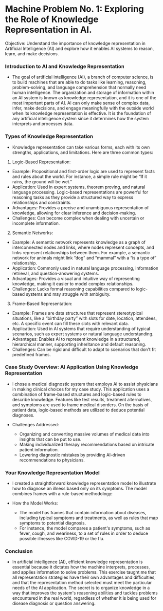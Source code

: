 
# Machine Problem No. 1: Exploring the Role of Knowledge Representation in AI.

Objective: Understand the importance of knowledge representation in Artificial Intelligence (AI) and explore how it 
enables AI systems to reason, learn, and make decisions.

### Introduction to AI and Knowledge Representation

* The goal of artificial intelligence (AI), a branch of computer science, is to build machines that are able to do tasks like learning, reasoning, problem-solving, and language comprehension that normally need human intelligence. The organization and storage of information within an AI system is known as knowledge representation, and it is one of the most important parts of AI. AI can only make sense of complex data, infer, make decisions, and engage meaningfully with the outside world when its knowledge representation is effective. It is the foundation of any artificial intelligence system since it determines how the system interprets and processes data.

### Types of Knowledge Representation

* Knowledge representation can take various forms, each with its own strengths, applications, and limitations. Here are three common types:

1. Logic-Based Representation:

  * Example: Propositional and first-order logic are used to represent facts and rules about the world. For instance, a simple rule might be “If it rains, the ground will be wet.”
  * Application: Used in expert systems, theorem proving, and natural language processing. Logic-based representations are powerful for reasoning tasks as they provide a structured way to express relationships and constraints.
  * Advantages: Provides a precise and unambiguous representation of knowledge, allowing for clear inference and decision-making.
  * Challenges: Can become complex when dealing with uncertain or incomplete information.

2. Semantic Networks:

  * Example: A semantic network represents knowledge as a graph of interconnected nodes and links, where nodes represent concepts, and links represent relationships between them. For example, a semantic network for animals might link “dog” and “mammal” with a “is a type of” relationship.
  * Application: Commonly used in natural language processing, information retrieval, and question-answering systems.
  * Advantages: Provides a visual and intuitive way of representing knowledge, making it easier to model complex relationships.
  * Challenges: Lacks formal reasoning capabilities compared to logic-based systems and may struggle with ambiguity.

3. Frame-Based Representation:

  * Example: Frames are data structures that represent stereotypical situations, like a “birthday party” with slots for date, location, attendees, etc. A specific event can fill these slots with relevant data.
  * Application: Used in AI systems that require understanding of typical scenarios, such as expert systems or natural language understanding.
  * Advantages: Enables AI to represent knowledge in a structured, hierarchical manner, supporting inheritance and default reasoning.
  * Challenges: Can be rigid and difficult to adapt to scenarios that don't fit predefined frames.

### Case Study Overview: AI Application Using Knowledge Representation

* I chose a medical diagnostic system that employs AI to assist physicians in making clinical choices for my case study. This application uses a combination of frame-based structures and logic-based rules to describe knowledge. Features like test results, treatment alternatives, and symptoms are used to frame medical disorders. On the basis of patient data, logic-based methods are utilized to deduce potential diagnoses.

* Challenges Addressed:

  * Organizing and converting massive volumes of medical data into insights that can be put to use.
  * Making individualized therapy recommendations based on intricate patient information.
  * Lowering diagnostic mistakes by providing AI-driven recommendations to physicians.

### Your Knowledge Representation Model

* I created a straightforward knowledge representation model to illustrate how to diagnose an illness based only on its symptoms. The model combines frames with a rule-based methodology:

* How the Model Works:
  * The model has frames that contain information about diseases, including typical symptoms and treatments, as well as rules that map symptoms to potential diagnosis.
  * For instance, the model compares a patient's symptoms, such as fever, cough, and weariness, to a set of rules in order to deduce possible illnesses like COVID-19 or the flu.

### Conclusion

* In artificial intelligence (AI), efficient knowledge representation is essential because it dictates how the machine interprets, processes, and applies information to solve problems. This exercise taught me that all representation strategies have their own advantages and difficulties, and that the representation method selected must meet the particular needs of the AI application. The secret is to organize knowledge in a way that improves the system's reasoning abilities and tackles problems encountered in the real world, regardless of whether it is being used for disease diagnosis or question answering.
